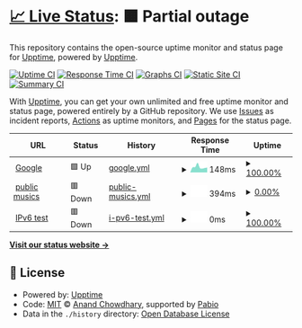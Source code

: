 # [📈 Live Status](https://fourgate.cloud): <!--live status--> **🟧 Partial outage**

This repository contains the open-source uptime monitor and status page for [Upptime](https://upptime.js.org), powered by [Upptime](https://github.com/upptime/upptime).

[![Uptime CI](https://github.com/upptime/upptime/workflows/Uptime%20CI/badge.svg)](https://github.com/upptime/upptime/actions?query=workflow%3A%22Uptime+CI%22)
[![Response Time CI](https://github.com/upptime/upptime/workflows/Response%20Time%20CI/badge.svg)](https://github.com/upptime/upptime/actions?query=workflow%3A%22Response+Time+CI%22)
[![Graphs CI](https://github.com/upptime/upptime/workflows/Graphs%20CI/badge.svg)](https://github.com/upptime/upptime/actions?query=workflow%3A%22Graphs+CI%22)
[![Static Site CI](https://github.com/upptime/upptime/workflows/Static%20Site%20CI/badge.svg)](https://github.com/upptime/upptime/actions?query=workflow%3A%22Static+Site+CI%22)
[![Summary CI](https://github.com/upptime/upptime/workflows/Summary%20CI/badge.svg)](https://github.com/upptime/upptime/actions?query=workflow%3A%22Summary+CI%22)

With [Upptime](https://upptime.js.org), you can get your own unlimited and free uptime monitor and status page, powered entirely by a GitHub repository. We use [Issues](https://github.com/upptime/upptime/issues) as incident reports, [Actions](https://github.com/upptime/upptime/actions) as uptime monitors, and [Pages](https://fourgate.cloud) for the status page.

<!--start: status pages-->
<!-- This summary is generated by Upptime (https://github.com/upptime/upptime) -->
<!-- Do not edit this manually, your changes will be overwritten -->
<!-- prettier-ignore -->
| URL | Status | History | Response Time | Uptime |
| --- | ------ | ------- | ------------- | ------ |
| <img alt="" src="https://icons.duckduckgo.com/ip3/www.google.com.ico" height="13"> [Google](https://www.google.com) | 🟩 Up | [google.yml](https://github.com/AcevedoR/upptime/commits/HEAD/history/google.yml) | <details><summary><img alt="Response time graph" src="./graphs/google/response-time-week.png" height="20"> 148ms</summary><br><a href="https://upptime.github.io/upptime/history/google"><img alt="Response time 122" src="https://img.shields.io/endpoint?url=https%3A%2F%2Fraw.githubusercontent.com%2FAcevedoR%2Fupptime%2FHEAD%2Fapi%2Fgoogle%2Fresponse-time.json"></a><br><a href="https://upptime.github.io/upptime/history/google"><img alt="24-hour response time 90" src="https://img.shields.io/endpoint?url=https%3A%2F%2Fraw.githubusercontent.com%2FAcevedoR%2Fupptime%2FHEAD%2Fapi%2Fgoogle%2Fresponse-time-day.json"></a><br><a href="https://upptime.github.io/upptime/history/google"><img alt="7-day response time 148" src="https://img.shields.io/endpoint?url=https%3A%2F%2Fraw.githubusercontent.com%2FAcevedoR%2Fupptime%2FHEAD%2Fapi%2Fgoogle%2Fresponse-time-week.json"></a><br><a href="https://upptime.github.io/upptime/history/google"><img alt="30-day response time 118" src="https://img.shields.io/endpoint?url=https%3A%2F%2Fraw.githubusercontent.com%2FAcevedoR%2Fupptime%2FHEAD%2Fapi%2Fgoogle%2Fresponse-time-month.json"></a><br><a href="https://upptime.github.io/upptime/history/google"><img alt="1-year response time 122" src="https://img.shields.io/endpoint?url=https%3A%2F%2Fraw.githubusercontent.com%2FAcevedoR%2Fupptime%2FHEAD%2Fapi%2Fgoogle%2Fresponse-time-year.json"></a></details> | <details><summary><a href="https://upptime.github.io/upptime/history/google">100.00%</a></summary><a href="https://upptime.github.io/upptime/history/google"><img alt="All-time uptime 100.00%" src="https://img.shields.io/endpoint?url=https%3A%2F%2Fraw.githubusercontent.com%2FAcevedoR%2Fupptime%2FHEAD%2Fapi%2Fgoogle%2Fuptime.json"></a><br><a href="https://upptime.github.io/upptime/history/google"><img alt="24-hour uptime 100.00%" src="https://img.shields.io/endpoint?url=https%3A%2F%2Fraw.githubusercontent.com%2FAcevedoR%2Fupptime%2FHEAD%2Fapi%2Fgoogle%2Fuptime-day.json"></a><br><a href="https://upptime.github.io/upptime/history/google"><img alt="7-day uptime 100.00%" src="https://img.shields.io/endpoint?url=https%3A%2F%2Fraw.githubusercontent.com%2FAcevedoR%2Fupptime%2FHEAD%2Fapi%2Fgoogle%2Fuptime-week.json"></a><br><a href="https://upptime.github.io/upptime/history/google"><img alt="30-day uptime 100.00%" src="https://img.shields.io/endpoint?url=https%3A%2F%2Fraw.githubusercontent.com%2FAcevedoR%2Fupptime%2FHEAD%2Fapi%2Fgoogle%2Fuptime-month.json"></a><br><a href="https://upptime.github.io/upptime/history/google"><img alt="1-year uptime 100.00%" src="https://img.shields.io/endpoint?url=https%3A%2F%2Fraw.githubusercontent.com%2FAcevedoR%2Fupptime%2FHEAD%2Fapi%2Fgoogle%2Fuptime-year.json"></a></details>
| <img alt="" src="https://icons.duckduckgo.com/ip3/fourgate.cloud.ico" height="13"> [public musics](https://fourgate.cloud/public/musics) | 🟥 Down | [public-musics.yml](https://github.com/AcevedoR/upptime/commits/HEAD/history/public-musics.yml) | <details><summary><img alt="Response time graph" src="./graphs/public-musics/response-time-week.png" height="20"> 394ms</summary><br><a href="https://upptime.github.io/upptime/history/public-musics"><img alt="Response time 379" src="https://img.shields.io/endpoint?url=https%3A%2F%2Fraw.githubusercontent.com%2FAcevedoR%2Fupptime%2FHEAD%2Fapi%2Fpublic-musics%2Fresponse-time.json"></a><br><a href="https://upptime.github.io/upptime/history/public-musics"><img alt="24-hour response time 518" src="https://img.shields.io/endpoint?url=https%3A%2F%2Fraw.githubusercontent.com%2FAcevedoR%2Fupptime%2FHEAD%2Fapi%2Fpublic-musics%2Fresponse-time-day.json"></a><br><a href="https://upptime.github.io/upptime/history/public-musics"><img alt="7-day response time 394" src="https://img.shields.io/endpoint?url=https%3A%2F%2Fraw.githubusercontent.com%2FAcevedoR%2Fupptime%2FHEAD%2Fapi%2Fpublic-musics%2Fresponse-time-week.json"></a><br><a href="https://upptime.github.io/upptime/history/public-musics"><img alt="30-day response time 350" src="https://img.shields.io/endpoint?url=https%3A%2F%2Fraw.githubusercontent.com%2FAcevedoR%2Fupptime%2FHEAD%2Fapi%2Fpublic-musics%2Fresponse-time-month.json"></a><br><a href="https://upptime.github.io/upptime/history/public-musics"><img alt="1-year response time 379" src="https://img.shields.io/endpoint?url=https%3A%2F%2Fraw.githubusercontent.com%2FAcevedoR%2Fupptime%2FHEAD%2Fapi%2Fpublic-musics%2Fresponse-time-year.json"></a></details> | <details><summary><a href="https://upptime.github.io/upptime/history/public-musics">0.00%</a></summary><a href="https://upptime.github.io/upptime/history/public-musics"><img alt="All-time uptime 0.01%" src="https://img.shields.io/endpoint?url=https%3A%2F%2Fraw.githubusercontent.com%2FAcevedoR%2Fupptime%2FHEAD%2Fapi%2Fpublic-musics%2Fuptime.json"></a><br><a href="https://upptime.github.io/upptime/history/public-musics"><img alt="24-hour uptime 0.00%" src="https://img.shields.io/endpoint?url=https%3A%2F%2Fraw.githubusercontent.com%2FAcevedoR%2Fupptime%2FHEAD%2Fapi%2Fpublic-musics%2Fuptime-day.json"></a><br><a href="https://upptime.github.io/upptime/history/public-musics"><img alt="7-day uptime 0.00%" src="https://img.shields.io/endpoint?url=https%3A%2F%2Fraw.githubusercontent.com%2FAcevedoR%2Fupptime%2FHEAD%2Fapi%2Fpublic-musics%2Fuptime-week.json"></a><br><a href="https://upptime.github.io/upptime/history/public-musics"><img alt="30-day uptime 1.38%" src="https://img.shields.io/endpoint?url=https%3A%2F%2Fraw.githubusercontent.com%2FAcevedoR%2Fupptime%2FHEAD%2Fapi%2Fpublic-musics%2Fuptime-month.json"></a><br><a href="https://upptime.github.io/upptime/history/public-musics"><img alt="1-year uptime 0.01%" src="https://img.shields.io/endpoint?url=https%3A%2F%2Fraw.githubusercontent.com%2FAcevedoR%2Fupptime%2FHEAD%2Fapi%2Fpublic-musics%2Fuptime-year.json"></a></details>
| <img alt="" src="https://icons.duckduckgo.com/ip3/null.ico" height="13"> [IPv6 test](fourgate.cloud/public/musics) | 🟥 Down | [i-pv6-test.yml](https://github.com/AcevedoR/upptime/commits/HEAD/history/i-pv6-test.yml) | <details><summary><img alt="Response time graph" src="./graphs/i-pv6-test/response-time-week.png" height="20"> 0ms</summary><br><a href="https://upptime.github.io/upptime/history/i-pv6-test"><img alt="Response time 0" src="https://img.shields.io/endpoint?url=https%3A%2F%2Fraw.githubusercontent.com%2FAcevedoR%2Fupptime%2FHEAD%2Fapi%2Fi-pv6-test%2Fresponse-time.json"></a><br><a href="https://upptime.github.io/upptime/history/i-pv6-test"><img alt="24-hour response time 0" src="https://img.shields.io/endpoint?url=https%3A%2F%2Fraw.githubusercontent.com%2FAcevedoR%2Fupptime%2FHEAD%2Fapi%2Fi-pv6-test%2Fresponse-time-day.json"></a><br><a href="https://upptime.github.io/upptime/history/i-pv6-test"><img alt="7-day response time 0" src="https://img.shields.io/endpoint?url=https%3A%2F%2Fraw.githubusercontent.com%2FAcevedoR%2Fupptime%2FHEAD%2Fapi%2Fi-pv6-test%2Fresponse-time-week.json"></a><br><a href="https://upptime.github.io/upptime/history/i-pv6-test"><img alt="30-day response time 0" src="https://img.shields.io/endpoint?url=https%3A%2F%2Fraw.githubusercontent.com%2FAcevedoR%2Fupptime%2FHEAD%2Fapi%2Fi-pv6-test%2Fresponse-time-month.json"></a><br><a href="https://upptime.github.io/upptime/history/i-pv6-test"><img alt="1-year response time 0" src="https://img.shields.io/endpoint?url=https%3A%2F%2Fraw.githubusercontent.com%2FAcevedoR%2Fupptime%2FHEAD%2Fapi%2Fi-pv6-test%2Fresponse-time-year.json"></a></details> | <details><summary><a href="https://upptime.github.io/upptime/history/i-pv6-test">100.00%</a></summary><a href="https://upptime.github.io/upptime/history/i-pv6-test"><img alt="All-time uptime 100.00%" src="https://img.shields.io/endpoint?url=https%3A%2F%2Fraw.githubusercontent.com%2FAcevedoR%2Fupptime%2FHEAD%2Fapi%2Fi-pv6-test%2Fuptime.json"></a><br><a href="https://upptime.github.io/upptime/history/i-pv6-test"><img alt="24-hour uptime 100.00%" src="https://img.shields.io/endpoint?url=https%3A%2F%2Fraw.githubusercontent.com%2FAcevedoR%2Fupptime%2FHEAD%2Fapi%2Fi-pv6-test%2Fuptime-day.json"></a><br><a href="https://upptime.github.io/upptime/history/i-pv6-test"><img alt="7-day uptime 100.00%" src="https://img.shields.io/endpoint?url=https%3A%2F%2Fraw.githubusercontent.com%2FAcevedoR%2Fupptime%2FHEAD%2Fapi%2Fi-pv6-test%2Fuptime-week.json"></a><br><a href="https://upptime.github.io/upptime/history/i-pv6-test"><img alt="30-day uptime 100.00%" src="https://img.shields.io/endpoint?url=https%3A%2F%2Fraw.githubusercontent.com%2FAcevedoR%2Fupptime%2FHEAD%2Fapi%2Fi-pv6-test%2Fuptime-month.json"></a><br><a href="https://upptime.github.io/upptime/history/i-pv6-test"><img alt="1-year uptime 100.00%" src="https://img.shields.io/endpoint?url=https%3A%2F%2Fraw.githubusercontent.com%2FAcevedoR%2Fupptime%2FHEAD%2Fapi%2Fi-pv6-test%2Fuptime-year.json"></a></details>

<!--end: status pages-->

[**Visit our status website →**](https://fourgate.cloud)

## 📄 License

- Powered by: [Upptime](https://github.com/upptime/upptime)
- Code: [MIT](./LICENSE) © [Anand Chowdhary](https://anandchowdhary.com), supported by [Pabio](https://pabio.com)
- Data in the `./history` directory: [Open Database License](https://opendatacommons.org/licenses/odbl/1-0/)
